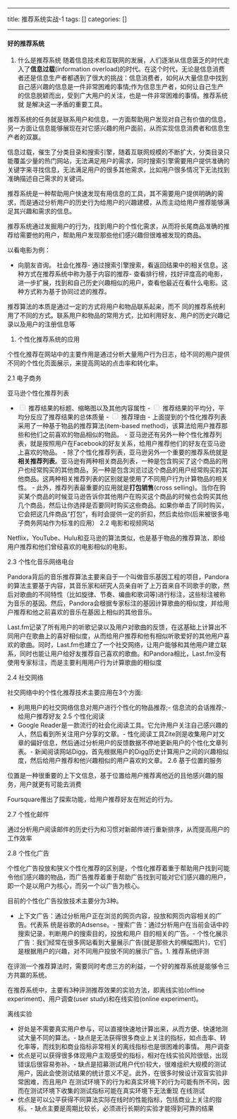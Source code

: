 
--- 
title:  推荐系统实战-1 
tags: []
categories: [] 

---
#### 好的推荐系统
1. 什么是推荐系统
随着信息技术和互联网的发展，人们逐渐从信息匮乏的时代走入了**信息过载**(information overload)的时代。在这个时代，无论是信息消费者还是信息生产者都遇到了很大的挑战：信息消费者，如何从大量信息中找到自己感兴趣的信息是一件非常困难的事情;作为信息生产者，如何让自己生产的信息脱颖而出，受到广大用户的关注，也是一件非常困难的事情。推荐系统就 是解决这一矛盾的重要工具。

>  
 推荐系统的任务就是联系用户和信息，一方面帮助用户发现对自己有价值的信息，另一方面让信息能够展现在对它感兴趣的用户面前，从而实现信息消费者和信息生产者的双赢。 


信息过载，催生了分类目录和搜索引擎，随着互联网规模的不断扩大，分类目录只能覆盖少量的热门网站，无法满足用户的需求，同时搜索引擎需要用户提供准确的关键字来寻找信息，无法满足用户的很多其他需求，比如用户很多情况下无法找到准确描述自己需求的关键词。

推荐系统是一种帮助用户快速发现有用信息的工具，其不需要用户提供明确的需求，而是通过分析用户的历史行为给用户的兴趣建模，从而主动给用户推荐能够满足其兴趣和需求的信息。

推荐系统通过发掘用户的行为，找到用户的个性化需求，从而将长尾商品准确的推荐给需要他的用户，帮助用户发现那些他们感兴趣但很难被发现的商品。

以看电影为例：
- 向朋友咨询。 社会化推荐- 通过搜索引擎搜索，看返回结果中的相关信息。这种方式在推荐系统中称为基于内容的推荐- 查看排行榜，找好评度高的电影，进一步扩展，找到和自己历史兴趣相似的用户，查看他最近在看什么电影。这种方式称为基于协同过滤的推荐。
>  
 推荐算法的本质是通过一定的方式将用户和物品联系起来，而不 同的推荐系统利用了不同的方式。联系用户和物品的常用方式，比如利用好友、用户的历史兴趣记录以及用户的注册信息等 

1. 个性化推荐系统的应用
>  
 个性化推荐在网站中的主要作用是通过分析大量用户行为日志，给不同的用户提供不同的个性化页面展示，来提高网站的点击率和转化率。 


2.1 电子商务

亚马逊个性化推荐列表
-  <input type="checkbox" class="task-list-item-checkbox" disabled> 推荐结果的标题、缩略图以及其他内容属性 -  <input type="checkbox" class="task-list-item-checkbox" disabled> 推荐结果的平均分，平均分反应了推荐结果的总体质量 -  <input type="checkbox" class="task-list-item-checkbox" disabled> 推荐理由 -  上面提到的个性化推荐列表采用了一种基于物品的推荐算法(item-based method)，该算法给用户推荐那些和他们之前喜欢的物品相似的物品。 -  亚马逊还有另外一种个性化推荐列表，就是按照用户在Facebook的好友关系，给用户推荐他们的好友在亚马逊上喜欢的物品。 -  除了个性化推荐列表，亚马逊另外一个重要的推荐系统就是**相关推荐列表**。亚马逊有两种相关商品列表，一种是包含购买了这个商品的用户也经常购买的其他商品，另一种是包含浏览过这个商品的用户经常购买的其他商品。这两种相关推荐列表的区别就是使用了不同用户行为计算物品的相关性。 -  此外，推荐列表最重要的应用就是**打包销售**(cross selling)。当你在购买某个商品的时候亚马逊告诉你其他用户在购买这个商品的时候也会购买其他几个商品，然后让你选择是否要同时购买这些商品。如果你单击了同时购买，它会把这几件商品“打包”，有时会提供一定的折扣，然后卖给你(后来被很多电子商务网站作为标准的应用） 
2.2 电影和视频网站

Netflix，YouTube、Hulu和亚马逊的算法类似，也是基于物品的推荐算法，即给用户推荐和他们曾经喜欢的电影相似的电影。

2.3 个性化音乐网络电台

Pandora背后的音乐推荐算法主要来自于一个叫做音乐基因工程的项目，Pandora的算法主要基于内容，其音乐家和研究人员亲自听了上万首来自不同歌手的歌，然后对歌曲的不同特性（比如旋律、节奏、编曲和歌词等)进行标注，这些标注被称为音乐的基因。然后，Pandora会根据专家标注的基因计算歌曲的相似度，并给用户推荐和他之前喜欢的音乐在基因上相似的其他音乐。

Last.fm记录了所有用户的听歌记录以及用户对歌曲的反馈，在这基础上计算出不同用户在歌曲上的喜好相似度，从而给用户推荐和他有相似听歌爱好的其他用户喜欢的歌曲。同时，Last.fm也建立了一个社交网络，让用户能够和其他用户建立联系，同时也能让用户给好友推荐自己喜欢的歌曲。和Pandora相比，Last.fm没有使用专家标注，而是主要利用用户行为计算歌曲的相似度

2.4 社交网络

社交网络中的个性化推荐技术主要应用在3个方面:
- 利用用户的社交网络信息对用户进行个性化的物品推荐;- 信息流的会话推荐;- 给用户推荐好友
2.5 个性化阅读
- Google Reader是一款流行的社会化阅读工具。它允许用户关注自己感兴趣的人，然后看到所关注用户分享的文章。- 性化阅读工具Zite则是收集用户对文章的偏好信息，然后通过分析用户的反馈数据不停地更新用户的个性化文章列表。- 新闻阅读网站Digg，首先根据用户的Digg历史计算用户之间的兴趣相似度，然后给用户推荐和他兴趣相似的用户喜欢的文章。
2.6 基于位置的服务

位置是一种很重要的上下文信息，基于位置给用户推荐离他近的且他感兴趣的服务，用户就更有可能去消费

Foursquare推出了探索功能，给用户推荐好友在附近的行为。

2.7 个性化邮件

通过分析用户阅读邮件的历史行为和习惯对新邮件进行重新排序，从而提高用户的工作效率

2.8 个性化广告

>  
 个性化广告投放和狭义个性化推荐的区别是，个性化推荐着重于帮助用户找到可能令他们感兴趣的物品，而广告推荐着重于帮助广告找到可能对它们感兴趣的用户，即一个是以用户为核心，而另一个以广告为核心。 


目前的个性化广告投放技术主要分为3种。
- 上下文广告：通过分析用户正在浏览的网页内容，投放和网页内容相关的广告。代表系 统是谷歌的Adsense。- 搜索广告：通过分析用户在当前会话中的搜索记录，判断用户的搜索目的，投放和用户 目的相关的广告。- 个性化展示广告：我们经常在很多网站看到大量展示广告(就是那些大的横幅图片)，它们是根据用户的兴趣，对不同用户投放不同的展示广告。1. 推荐系统评测
>  
 在评测一个推荐算法时，需要同时考虑三方的利益，一个好的推荐系统是能够令三方共赢的系统。 


在推荐系统中，主要有3种评测推荐效果的实验方法，即离线实验(offline experiment)、用户调查(user study)和在线实验(online experiment)。

离线实验
- 好处是不需要真实用户参与，可以直接快速地计算出来，从而方便、快速地测试大量不同的算法。- 缺点是无法获得很多商业上关注的指标，如点击率、转化率等，而找到和商业指标非常相关的离线指标也是很困难的事情。
用户调查
- 优点是可以获得很多体现用户主观感受的指标，相对在线实验风险很低，出现错误后很容易弥补。- 缺点是招募测试用户代价较大，很难组织大规模的测试用户，因此会使测试结果的统计意义不足。此外，在很多时候设计双盲实验非常困难，而且用户 在测试环境下的行为和真实环境下的行为可能有所不同，因而在测试环境下收集的测试指标可能在真实环境下无法重现
在线测试
- 优点是可以公平获得不同算法实际在线时的性能指标，包括商业上关注的指标。- 缺点主要是周期比较长，必须进行长期的实验才能得到可靠的结果